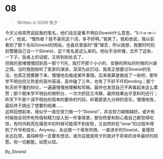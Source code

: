 # 08
> Written in 0209 除夕   

今天父母突然说起我的笔名，他们说总是看不明白Slowist什么意思。“S-l-o-w-i-s-t”，他说，“慢热者？我不喜欢这个词，多不好啊。”我笑了。我和他说，我以前看到了那个名叫Slowist的网站，也喜欢里面的“慢”理念，所以我想，我要时时刻刻警醒自己当一个Slowist，这个笔名是这么来的。他似乎没听懂，岔开了这些，一下子，饭桌上的话题，又转到别处去了。  
但我的思绪慢慢回到高一那个11月，我打开那个小小的、安静的网址的时候的兴奋之情。当时我刚刚听了麦家的演讲，深深为此打动，我真正想要过Slowist的生活，也真正想要静下来、慢慢地去做成某件事情。后来我算是做成了一些吧，那年学不明白但又热爱的高中英语，高中磕了三年，也有了不好不坏的ending；那个秋天听不懂的辩论，一遍遍慢慢地理解和写稿，最终也发现自己不再看起来这么累赘；那个期末学不明白的微积分，一次次抓狂又冷静，最终结果出乎意料的还行；昨天下午那个调不明白的简单的要命的代码，听着那首九分钟的音乐，慢慢地改，最后终于跳出了想要的结果......  
这样回想起来，我似乎一直在努力做一个“Slowist”，并且努力越做越好。或许有时候我会将所有热情和精力投入到一件事情里，那份热爱和耐心我自己都觉得吃惊，有时内耗而在痛苦中的时候可能得不到安慰，又自然的在“slow”的过程中得到了升华和成长。Anyway，永远做一个葆有热情、一直进步的Slowist。虽慢但永远在爬，虽纯粹但一定要有想法，或许这就是除夕的我对于将来的龙年最好的祝愿。祝一切都能，如愿以偿。  

By_Slowist  